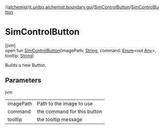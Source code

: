 //[alchemist](../../../index.md)/[it.unibo.alchemist.boundary.gui](../index.md)/[SimControlButton](index.md)/[SimControlButton](-sim-control-button.md)

# SimControlButton

[jvm]\
open fun [SimControlButton](-sim-control-button.md)(imagePath: [String](https://docs.oracle.com/javase/8/docs/api/java/lang/String.html), command: [Enum](https://docs.oracle.com/javase/8/docs/api/java/lang/Enum.html)<out [Any](https://kotlinlang.org/api/latest/jvm/stdlib/kotlin/-any/index.html)>, tooltip: [String](https://docs.oracle.com/javase/8/docs/api/java/lang/String.html))

Builds a new Button.

## Parameters

jvm

| | |
|---|---|
| imagePath | Path to the image to use |
| command | the command for this button |
| tooltip | the tooltip message |
